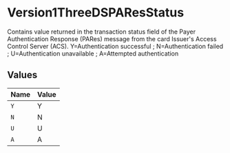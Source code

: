 # Version1ThreeDSPAResStatus

Contains value returned in the transaction status field of the Payer Authentication Response (PARes) message from the card Issuer's Access Control Server (ACS). Y=Authentication successful ; N=Authentication failed ; U=Authentication unavailable ; A=Attempted authentication


## Values

| Name  | Value |
| ----- | ----- |
| `Y`   | Y     |
| `N`   | N     |
| `U`   | U     |
| `A`   | A     |